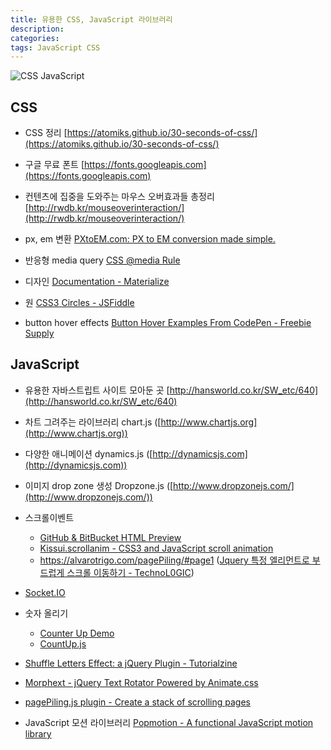 ```yaml
---
title: 유용한 CSS, JavaScript 라이브러리
description:
categories: 
tags: JavaScript CSS
---
```


![CSS JavaScript](https://s3.amazonaws.com/blog.psd2html.com/wp-content/uploads/2016/06/28095638/CSS-vs-JS-Animations.png)

## CSS

* CSS 정리
[https://atomiks.github.io/30-seconds-of-css/](https://atomiks.github.io/30-seconds-of-css/)

* 구글 무료 폰트
[https://fonts.googleapis.com](https://fonts.googleapis.com)

* 컨텐츠에 집중을 도와주는 마우스 오버효과들 총정리
[http://rwdb.kr/mouseoverinteraction/](http://rwdb.kr/mouseoverinteraction/)

* px, em 변환
[PXtoEM.com: PX to EM conversion made simple.](http://pxtoem.com/)

* 반응형
media query [CSS @media Rule](https://www.w3schools.com/cssref/css3_pr_mediaquery.asp)

* 디자인
[Documentation - Materialize](http://materializecss.com/)

* 원
[CSS3 Circles - JSFiddle](http://jsfiddle.net/cardeo/8ku6T/)

* button hover effects
[Button Hover Examples From CodePen - Freebie Supply](https://freebiesupply.com/blog/css-button-hover-effects/)

## JavaScript

* 유용한 자바스트립트 사이트 모아둔 곳
[http://hansworld.co.kr/SW_etc/640](http://hansworld.co.kr/SW_etc/640)

* 차트 그려주는 라이브러리
chart.js ([http://www.chartjs.org](http://www.chartjs.org))

* 다양한 애니메이션
dynamics.js ([http://dynamicsjs.com](http://dynamicsjs.com))

* 이미지 drop zone 생성
Dropzone.js ([http://www.dropzonejs.com/](http://www.dropzonejs.com/))

* 스크롤이벤트
  * [GitHub & BitBucket HTML Preview](http://htmlpreview.github.io/?https://github.com/maximzhurkin/jquery-scrolla/blob/master/index.html)
  * [Kissui.scrollanim - CSS3 and JavaScript scroll animation](http://scrollanim.kissui.io/)
  * https://alvarotrigo.com/pagePiling/#page1
  ([Jquery 특정 엘리먼트로 부드럽게 스크롤 이동하기 - TechnoL0GIC](https://blog.l0gic.me/jquery-%ED%8A%B9%EC%A0%95-%EC%97%98%EB%A6%AC%EB%A8%BC%ED%8A%B8%EB%A1%9C-%EB%B6%80%EB%93%9C%EB%9F%BD%EA%B2%8C-%EC%8A%A4%ED%81%AC%EB%A1%A4-%EC%9D%B4%EB%8F%99%ED%95%98%EA%B8%B0/))

* [Socket.IO](https://socket.io/)

* 숫자 올리기
  * [Counter Up Demo](http://bfintal.github.io/Counter-Up/demo/demo.html)
  * [CountUp.js](https://inorganik.github.io/countUp.js/)

* [Shuffle Letters Effect: a jQuery Plugin - Tutorialzine](https://tutorialzine.com/2011/09/shuffle-letters-effect-jquery)

* [Morphext - jQuery Text Rotator Powered by Animate.css](http://morphext.fyianlai.com/)

* [pagePiling.js plugin - Create a stack of scrolling pages](https://alvarotrigo.com/pagePiling/)

* JavaScript 모션 라이브러리
[Popmotion - A functional JavaScript motion library](https://popmotion.io/)